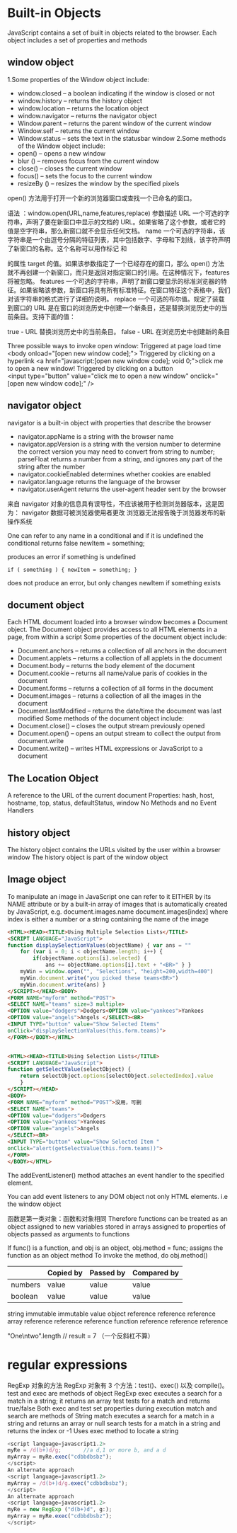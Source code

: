 
# Built-in Objects
JavaScript contains a set of built in objects related to the browser. Each object includes a set of properties and methods
## window object
1.Some properties of the Window object include:
* window.closed – a boolean indicating if the window is closed or not
* window.history – returns the history object
* window.location – returns the location object
* window.navigator – returns the navigator object
* Window.parent – returns the parent window of the current window
* Window.self – returns the current window
* Window.status – sets the text in the statusbar window
2.Some methods of the Window object include:
* open() – opens a new window
* blur () – removes focus from the current window
* close() – closes the current window
* focus() – sets the focus to the current window
* resizeBy () – resizes the window by the specified pixels


open() 方法用于打开一个新的浏览器窗口或查找一个已命名的窗口。

语法 ：window.open(URL,name,features,replace)
参数描述
URL	一个可选的字符串，声明了要在新窗口中显示的文档的 URL。如果省略了这个参数，或者它的值是空字符串，那么新窗口就不会显示任何文档。
name	一个可选的字符串，该字符串是一个由逗号分隔的特征列表，其中包括数字、字母和下划线，该字符声明了新窗口的名称。这个名称可以用作标记 <a> 和 <form> 的属性 target 的值。如果该参数指定了一个已经存在的窗口，那么 open() 方法就不再创建一个新窗口，而只是返回对指定窗口的引用。在这种情况下，features 将被忽略。
features	一个可选的字符串，声明了新窗口要显示的标准浏览器的特征。如果省略该参数，新窗口将具有所有标准特征。在窗口特征这个表格中，我们对该字符串的格式进行了详细的说明。
replace 一个可选的布尔值。规定了装载到窗口的 URL 是在窗口的浏览历史中创建一个新条目，还是替换浏览历史中的当前条目。支持下面的值：

true - URL 替换浏览历史中的当前条目。
false - URL 在浏览历史中创建新的条目


Three possible ways to invoke open window:
Triggered at page load time
<body onload="[open new window code];"> </body>
Triggered by clicking on a hyperlink
<a href="javascript:[open new window code]; void 0;">click me to open a new window!</a>
Triggered by clicking on a button
<input type="button" value="click me to open a new window" onclick="[open new window code];" />

## navigator object
navigator is a built-in object with properties that describe the browser
* navigator.appName is a string with the browser name
* navigator.appVersion is a string with the version number
to determine the correct version you may need to convert from string to number; parseFloat returns a number from a string, and ignores any part of the string after the number
* navigator.cookieEnabled determines whether cookies are enabled
* navigator.language returns the language of the browser
* navigator.userAgent returns the user-agent header sent by the browser


来自 navigator 对象的信息具有误导性，不应该被用于检测浏览器版本，这是因为：
navigator 数据可被浏览器使用者更改
浏览器无法报告晚于浏览器发布的新操作系统



One can refer to any name in a conditional and if it is undefined the conditional returns false
    newItem = something;

  produces an error if something is undefined

    if ( something ) { newItem = something; }

 does not produce an error, but only changes newItem if something exists

## document object
 Each HTML document loaded into a browser window becomes a Document object.
 The Document object provides access to all HTML elements in a page, from within a script
Some properties of the document object include:
* Document.anchors – returns a collection of all anchors in the document
* Document.applets – returns a collection of all applets in the document
* Document.body – returns the body element of the document
* Document.cookie – returns all name/value paris of cookies in the document
* Document.forms – returns a collection of all forms in the document
* Document.images – returns a collection of all the images in the document
* Document.lastModified – returns the date/time the document was last modified
Some methods of the document object include:
* Document.close() – closes the output stream previously opened
* Document.open() – opens an output stream to collect the output from document.write
* Document.write() – writes HTML expressions or JavaScript to a document


## The Location Object
A reference to the URL of the current document
Properties: hash, host, hostname, top, status, defaultStatus, window
No Methods and no Event Handlers
## history object
The history object contains the URLs visited by the user within a browser window
The history object is part of the window object

## Image object
To manipulate an image in JavaScript one can refer to it EITHER by its NAME attribute or by a built-in array of images that is automatically created by JavaScript, e.g.
document.images.name
document.images[index] where index is either a number or a string containing the name of the image


```html
<HTML><HEAD><TITLE>Using Multiple Selection Lists</TITLE>
<SCRIPT LANGUAGE="JavaScript">
function displaySelectionValues(objectName) { var ans = ""
	for (var i = 0; i < objectName.length; i++) {
		if(objectName.options[i].selected) {
			ans += objectName.options[i].text + "<BR>" } }
	myWin = window.open("", "Selections", "height=200,width=400")
	myWin.document.write("you picked these teams<BR>")
	myWin.document.write(ans) }
</SCRIPT></HEAD><BODY>
<FORM NAME="myform" method="POST">
<SELECT NAME="teams" size=3 multiple>
<OPTION value="dodgers">Dodgers<OPTION value="yankees">Yankees
<OPTION value="angels">Angels </SELECT><BR>
<INPUT TYPE="button" value="Show Selected Items"
onClick="displaySelectionValues(this.form.teams)">
</FORM></BODY></HTML>


<HTML><HEAD><TITLE>Using Selection Lists</TITLE>
<SCRIPT LANGUAGE="JavaScript">
function getSelectValue(selectObject) {
	return selectObject.options[selectObject.selectedIndex].value
	}
</SCRIPT></HEAD>
<BODY>
<FORM NAME=“myform” method=“POST”>没用，可删
<SELECT NAME="teams">
<OPTION value="dodgers">Dodgers
<OPTION value="yankees">Yankees
<OPTION value="angels">Angels
</SELECT><BR>
<INPUT TYPE="button" value="Show Selected Item "
onClick="alert(getSelectValue(this.form.teams))">
</FORM>
</BODY></HTML>
```

The addEventListener() method attaches an event handler to the specified element.

You can add event listeners to any DOM object not only HTML elements. i.e the window object


函数是第一类对象：函数和对象相同
Therefore functions can be treated as an object
assigned to new variables
stored in arrays
assigned to properties of objects
passed as arguments to functions


If func() is a function, and obj is an object,
		obj.method = func; assigns the function as an object method
To invoke the method, do
		obj.method()

|       | Copied by|	 Passed by|	Compared by|
|-------|----------|------------|------------|
numbers	|value		|value		|value|
boolean	|value		|value		|value|
string		immutable	immutable	value
object		reference	reference	reference
array		reference	reference	reference
function	reference	reference	reference

"One\ntwo".length // result = 7
（一个反斜杠不算）


# regular expressions
RegExp 对象的方法
RegExp 对象有 3 个方法：test()、exec() 以及 compile()。
test and exec are methods of object RegExp
exec executes a search for a match in a string; it returns an array
test tests for a match and returns true/false
Both exec and test set properties during execution
match and search are methods of String
match executes a search for a match in a string and returns an array or null
search tests for a match in a string and returns the index or -1
Uses exec method to locate a string
```javascript
<script language=javascript1.2>
myRe = /d(b+)d/g;		//a d,1 or more b, and a d
myArray = myRe.exec("cdbbdbsbz");
</script>
An alternate approach
<script language=javascript1.2>
myArray = /d(b+)d/g.exec("cdbbdbsbz");
</script>
An alternate approach
<script language=javascript1.2>
myRe = new RegExp ("d(b+)d", g:);
myArray = myRe.exec("cdbbdbsbz");
</script>
```
